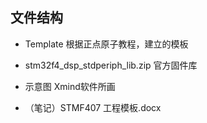 
## 文件结构

* Template
根据正点原子教程，建立的模板

* stm32f4_dsp_stdperiph_lib.zip 
官方固件库

* 示意图
Xmind软件所画

* （笔记）STMF407 工程模板.docx


